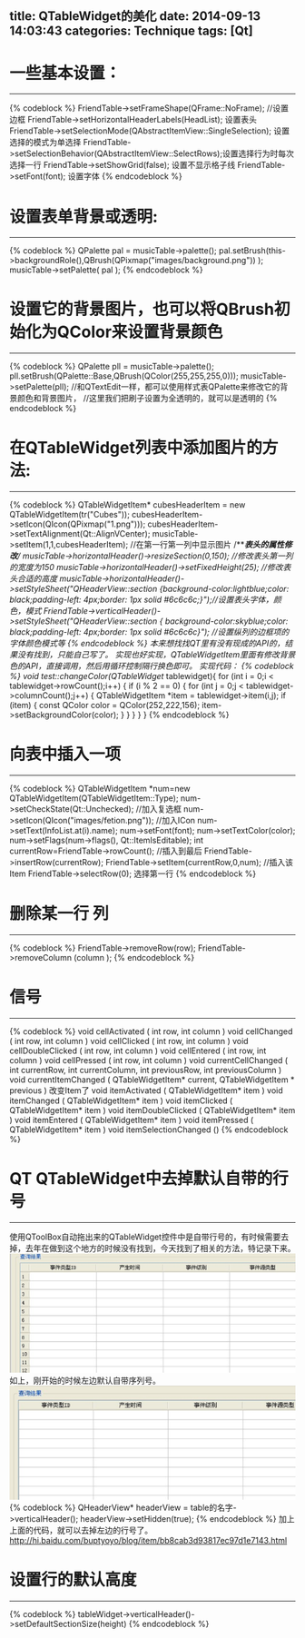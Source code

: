 title: QTableWidget的美化
date: 2014-09-13 14:03:43
categories: Technique
tags: [Qt]
---

# 一些基本设置：
---
{% codeblock %}
    FriendTable->setFrameShape(QFrame::NoFrame);  //设置边框
    FriendTable->setHorizontalHeaderLabels(HeadList);  设置表头
    FriendTable->setSelectionMode(QAbstractItemView::SingleSelection);   设置选择的模式为单选择
    FriendTable->setSelectionBehavior(QAbstractItemView::SelectRows);设置选择行为时每次选择一行
    FriendTable->setShowGrid(false);   设置不显示格子线
    FriendTable->setFont(font);   设置字体
{% endcodeblock %}
<!-- more -->

# 设置表单背景或透明:
---
{% codeblock %}
    QPalette pal = musicTable->palette();
    pal.setBrush(this->backgroundRole(),QBrush(QPixmap("images/background.png")) );
    musicTable->setPalette( pal );
{% endcodeblock %}

# 设置它的背景图片，也可以将QBrush初始化为QColor来设置背景颜色
---
{% codeblock %}
    QPalette pll = musicTable->palette();
    pll.setBrush(QPalette::Base,QBrush(QColor(255,255,255,0)));
    musicTable->setPalette(pll);  //和QTextEdit一样，都可以使用样式表QPalette来修改它的背景颜色和背景图片，
									//这里我们把刷子设置为全透明的，就可以是透明的
{% endcodeblock %}

# 在QTableWidget列表中添加图片的方法:
---
{% codeblock %}
    QTableWidgetItem* cubesHeaderItem = new QTableWidgetItem(tr("Cubes"));
    cubesHeaderItem->setIcon(QIcon(QPixmap("1.png")));
    cubesHeaderItem->setTextAlignment(Qt::AlignVCenter);
     musicTable->setItem(1,1,cubesHeaderItem);   //在第一行第一列中显示图片
    /*******************表头的属性修改****************/
    musicTable->horizontalHeader()->resizeSection(0,150);  //修改表头第一列的宽度为150
    musicTable->horizontalHeader()->setFixedHeight(25);  //修改表头合适的高度
    musicTable->horizontalHeader()->setStyleSheet("QHeaderView::section {background-color:lightblue;color: black;padding-left: 4px;border: 1px solid #6c6c6c;}");//设置表头字体，颜色，模式
    FriendTable->verticalHeader()->setStyleSheet("QHeaderView::section {  background-color:skyblue;color: black;padding-left: 4px;border: 1px solid #6c6c6c}");   //设置纵列的边框项的字体颜色模式等
{% endcodeblock %}
本来想找找QT里有没有现成的API的，结果没有找到，只能自己写了。
实现也好实现，QTableWidgetItem里面有修改背景色的API，直接调用，然后用循环控制隔行换色即可。
实现代码：
{% codeblock %}
void test::changeColor(QTableWidget* tablewidget){
	for (int i = 0;i < tablewidget->rowCount();i++)
	{
  		if (i % 2 == 0)
  		{
			for (int j = 0;j < tablewidget->columnCount();j++)
   			{
 				QTableWidgetItem *item = tablewidget->item(i,j);
 				if (item)
				{
 					const QColor color = QColor(252,222,156);
  					item->setBackgroundColor(color);
 				}
   			}
 		}
	}
}
{% endcodeblock %}

# 向表中插入一项
---
{% codeblock %}
	QTableWidgetItem *num=new QTableWidgetItem(QTableWidgetItem::Type);
   	num->setCheckState(Qt::Unchecked);   //加入复选框
    	num->setIcon(QIcon("images/fetion.png"));  //加入ICon
    	num->setText(InfoList.at(i).name);
    	num->setFont(font);
    	num->setTextColor(color);
    	num->setFlags(num->flags(), Qt::ItemIsEditable);
    	int currentRow=FriendTable->rowCount();  //插入到最后
    	FriendTable->insertRow(currentRow);
    	FriendTable->setItem(currentRow,0,num);  //插入该Item
    	FriendTable->selectRow(0);   选择第一行
{% endcodeblock %}

# 删除某一行 列
---
{% codeblock %}
	FriendTable->removeRow(row);
	FriendTable->removeColumn (column );
{% endcodeblock %}

# 信号
---
{% codeblock %}
	void cellActivated ( int row, int column )
	void cellChanged ( int row, int column )
	void cellClicked ( int row, int column )
	void cellDoubleClicked ( int row, int column )
	void cellEntered ( int row, int column )
	void cellPressed ( int row, int column )
	void currentCellChanged ( int currentRow, int currentColumn, int previousRow, int previousColumn )
	void currentItemChanged ( QTableWidgetItem* current, QTableWidgetItem * previous )  改变Item了
	void itemActivated ( QTableWidgetItem* item )
	void itemChanged ( QTableWidgetItem* item )
	void itemClicked ( QTableWidgetItem* item )
	void itemDoubleClicked ( QTableWidgetItem* item )
	void itemEntered ( QTableWidgetItem* item )
	void itemPressed ( QTableWidgetItem* item )
	void itemSelectionChanged ()
{% endcodeblock %}

# QT QTableWidget中去掉默认自带的行号 
---
使用QToolBox自动拖出来的QTableWidget控件中是自带行号的，有时候需要去掉，去年在做到这个地方的时候没有找到，今天找到了相关的方法，特记录下来。
![QtTable1](/img/QtTable1.jpg)
如上，刚开始的时候左边默认自带序列号。
![QtTable2](/img/QtTable2.jpg)
{% codeblock %}
    QHeaderView* headerView = table的名字->verticalHeader();
    headerView->setHidden(true);
{% endcodeblock %}
加上上面的代码，就可以去掉左边的行号了。
http://hi.baidu.com/buptyoyo/blog/item/bb8cab3d93817ec97d1e7143.html

# 设置行的默认高度
---
{% codeblock %}
	tableWidget->verticalHeader()->setDefaultSectionSize(height)
{% endcodeblock %}
